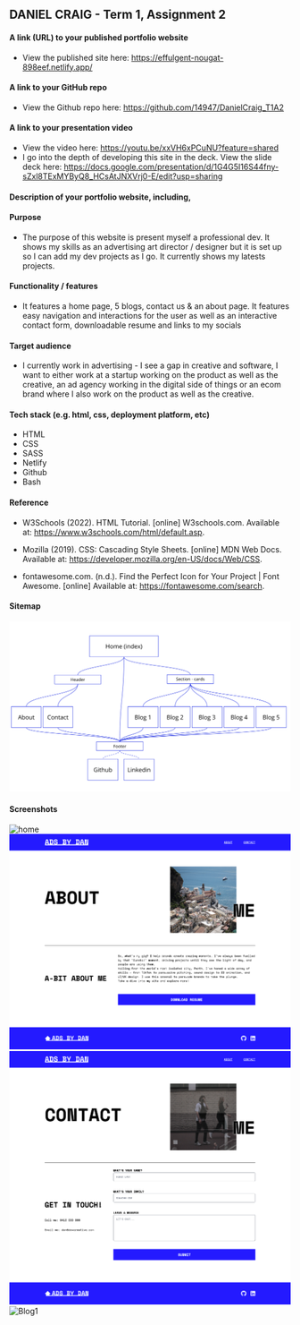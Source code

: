 ## DANIEL CRAIG - Term 1, Assignment 2
#### A link (URL) to your published portfolio website
* View the published site here: https://effulgent-nougat-898eef.netlify.app/

#### A link to your GitHub repo
* View the Github repo here: https://github.com/14947/DanielCraig_T1A2

#### A link to your presentation video
* View the video here: https://youtu.be/xxVH6xPCuNU?feature=shared
* I go into the depth of developing this site in the deck. View the slide deck here: https://docs.google.com/presentation/d/1G4G5I16S44fny-sZxl8TExMYByQ8_HCsAtJNXVrj0-E/edit?usp=sharing

#### Description of your portfolio website, including,

#### Purpose
* The purpose of this website is present myself a professional dev. It shows my skills as an advertising art director / designer but it is set up so I can add my dev projects as I go. It currently shows my latests projects.

#### Functionality / features
* It features a home page, 5 blogs, contact us & an about page. It features easy navigation and interactions for the user as well as an interactive contact form, downloadable resume and links to my socials

#### Target audience
* I currently work in advertising - I see a gap in creative and software, I want to either work at a startup working on the product as well as the creative, an ad agency working in the digital side of things or an ecom brand where I also work on the product as well as the creative.

#### Tech stack (e.g. html, css, deployment platform, etc)
* HTML
* CSS
* SASS
* Netlify
* Github
* Bash

#### Reference

* W3Schools (2022). HTML Tutorial. [online] W3schools.com. Available at: https://www.w3schools.com/html/default.asp.

* Mozilla (2019). CSS: Cascading Style Sheets. [online] MDN Web Docs. Available at: https://developer.mozilla.org/en-US/docs/Web/CSS.

* fontawesome.com. (n.d.). Find the Perfect Icon for Your Project | Font Awesome. [online] Available at: https://fontawesome.com/search.


#### Sitemap
![Sitemap](img/sitemap.png)

#### Screenshots
![home](img/home.png)
![About](img/about.png)
![Contact](img/contact.png)
![Blog1](img/blog1.png)
